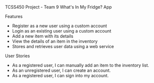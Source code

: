 TCSS450 Project - Team 9
What's In My Fridge? App

Features
- Register as a new user using a custom account
- Login as an existing user using a custom account
- Add a new item with its details
- View the details of an item in the inventory
- Stores and retrieves user data using a web service

User Stories
- As a registered user, I can manually add an item to the inventory list. 
- As an unregistered user, I can create an account.
- As a registered user, I can sign into my account.
